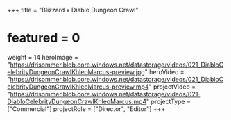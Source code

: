 +++
title = "Blizzard x Diablo Dungeon Crawl"
# featured = 0
weight = 14
heroImage = "https://drisommer.blob.core.windows.net/datastorage/videos/021_DiabloCelebrityDungeonCrawlKhleoMarcus-preview.jpg"
heroVideo = "https://drisommer.blob.core.windows.net/datastorage/videos/021_DiabloCelebrityDungeonCrawlKhleoMarcus-preview.mp4"
projectVideo = "https://drisommer.blob.core.windows.net/datastorage/videos/021-DiabloCelebrityDungeonCrawlKhleoMarcus.mp4"
projectType = ["Commercial"]
projectRole = ["Director", "Editor"]
+++
